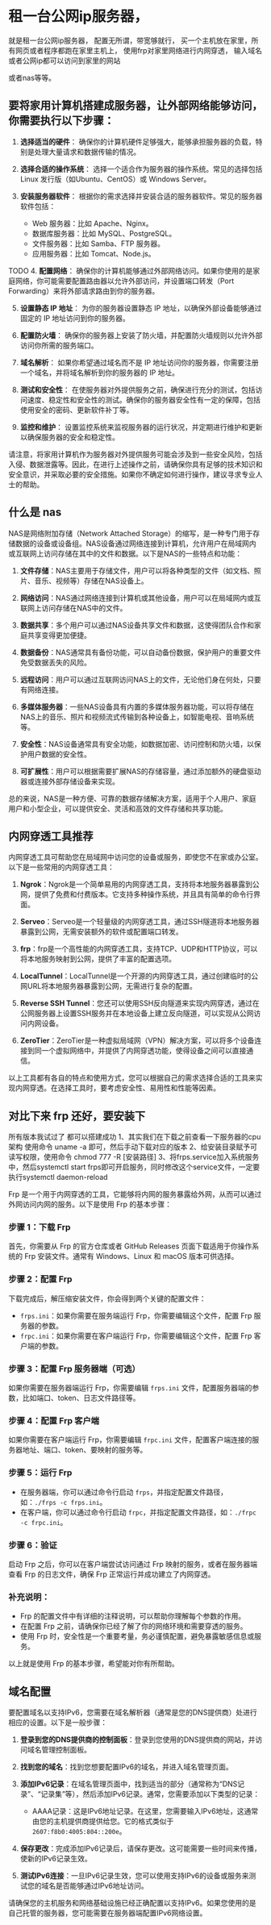 
# 租一台公网ip服务器， 
就是租一台公网ip服务器，
配置无所谓，带宽够就行，
买一个主机放在家里，所有网页或者程序都跑在家里主机上，
使用frp对家里网络进行内网穿透，
输入域名或者公网ip都可以访问到家里的网站


或者nas等等。

## 要将家用计算机搭建成服务器，让外部网络能够访问，你需要执行以下步骤：

1. **选择适当的硬件**：
   确保你的计算机硬件足够强大，能够承担服务器的负载，特别是处理大量请求和数据传输的情况。

2. **选择合适的操作系统**：
   选择一个适合作为服务器的操作系统。常见的选择包括 Linux 发行版（如Ubuntu、CentOS）或 Windows Server。

3. **安装服务器软件**：
   根据你的需求选择并安装合适的服务器软件。常见的服务器软件包括：
   - Web 服务器：比如 Apache、Nginx。
   - 数据库服务器：比如 MySQL、PostgreSQL。
   - 文件服务器：比如 Samba、FTP 服务器。
   - 应用服务器：比如 Tomcat、Node.js。

TODO 4. **配置网络**：
   确保你的计算机能够通过外部网络访问。如果你使用的是家庭网络，你可能需要配置路由器以允许外部访问，并设置端口转发（Port Forwarding）来将外部请求路由到你的服务器。

5. **设置静态 IP 地址**：
   为你的服务器设置静态 IP 地址，以确保外部设备能够通过固定的 IP 地址访问到你的服务器。

6. **配置防火墙**：
   确保你的服务器上安装了防火墙，并配置防火墙规则以允许外部访问你所需的服务端口。

7. **域名解析**：
   如果你希望通过域名而不是 IP 地址访问你的服务器，你需要注册一个域名，并将域名解析到你的服务器的 IP 地址。

8. **测试和安全性**：
   在使服务器对外提供服务之前，确保进行充分的测试，包括访问速度、稳定性和安全性的测试。确保你的服务器安全性有一定的保障，包括使用安全的密码、更新软件补丁等。

9. **监控和维护**：
   设置监控系统来监视服务器的运行状况，并定期进行维护和更新以确保服务器的安全和稳定性。

请注意，将家用计算机作为服务器对外提供服务可能会涉及到一些安全风险，包括入侵、数据泄露等。因此，在进行上述操作之前，请确保你具有足够的技术知识和安全意识，并采取必要的安全措施。如果你不确定如何进行操作，建议寻求专业人士的帮助。


## 什么是 nas

NAS是网络附加存储（Network Attached Storage）的缩写，是一种专门用于存储数据的设备或设备组。NAS设备通过网络连接到计算机，允许用户在局域网内或互联网上访问存储在其中的文件和数据。以下是NAS的一些特点和功能：

1. **文件存储**：NAS主要用于存储文件，用户可以将各种类型的文件（如文档、照片、音乐、视频等）存储在NAS设备上。

2. **网络访问**：NAS通过网络连接到计算机或其他设备，用户可以在局域网内或互联网上访问存储在NAS中的文件。

3. **数据共享**：多个用户可以通过NAS设备共享文件和数据，这使得团队合作和家庭共享变得更加便捷。

4. **数据备份**：NAS通常具有备份功能，可以自动备份数据，保护用户的重要文件免受数据丢失的风险。

5. **远程访问**：用户可以通过互联网访问NAS上的文件，无论他们身在何处，只要有网络连接。

6. **多媒体服务器**：一些NAS设备具有内置的多媒体服务器功能，可以将存储在NAS上的音乐、照片和视频流式传输到各种设备上，如智能电视、音响系统等。

7. **安全性**：NAS设备通常具有安全功能，如数据加密、访问控制和防火墙，以保护用户数据的安全性。

8. **可扩展性**：用户可以根据需要扩展NAS的存储容量，通过添加额外的硬盘驱动器或连接外部存储设备来实现。

总的来说，NAS是一种方便、可靠的数据存储解决方案，适用于个人用户、家庭用户和小型企业，可以提供安全、灵活和高效的文件存储和共享功能。

## 内网穿透工具推荐

内网穿透工具可帮助您在局域网中访问您的设备或服务，即使您不在家或办公室。以下是一些常用的内网穿透工具：

1. **Ngrok**：Ngrok是一个简单易用的内网穿透工具，支持将本地服务器暴露到公网，提供了免费和付费版本。它支持多种操作系统，并且具有简单的命令行界面。

2. **Serveo**：Serveo是一个轻量级的内网穿透工具，通过SSH隧道将本地服务器暴露到公网，无需安装额外的软件或配置端口转发。

3. **frp**：frp是一个高性能的内网穿透工具，支持TCP、UDP和HTTP协议，可以将本地服务映射到公网，提供了丰富的配置选项。

4. **LocalTunnel**：LocalTunnel是一个开源的内网穿透工具，通过创建临时的公网URL将本地服务器暴露到公网，无需进行复杂的配置。

5. **Reverse SSH Tunnel**：您还可以使用SSH反向隧道来实现内网穿透，通过在公网服务器上设置SSH服务并在本地设备上建立反向隧道，可以实现从公网访问内网设备。

6. **ZeroTier**：ZeroTier是一种虚拟局域网（VPN）解决方案，可以将多个设备连接到同一个虚拟网络中，并提供了内网穿透功能，使得设备之间可以直接通信。

以上工具都有各自的特点和使用方式，您可以根据自己的需求选择合适的工具来实现内网穿透。在选择工具时，要考虑安全性、易用性和性能等因素。

## 对比下来  frp 还好，要安装下

所有版本我试过了 都可以搭建成功
1、其实我们在下载之前查看一下服务器的cpu架构 使用命令 uname -a 即可，然后手动下载对应的版本
2、给安装目录赋予可读写权限，使用命令 chmod 777 -R [安装路径]
3、将frps.service加入系统服务中，然后systemctl start frps即可开启服务，同时修改这个service文件，一定要执行systemctl daemon-reload

Frp 是一个用于内网穿透的工具，它能够将内网的服务暴露给外网，从而可以通过外网访问内网的服务。以下是使用 Frp 的基本步骤：

### 步骤 1：下载 Frp

首先，你需要从 Frp 的官方仓库或者 GitHub Releases 页面下载适用于你操作系统的 Frp 安装文件。通常有 Windows、Linux 和 macOS 版本可供选择。

### 步骤 2：配置 Frp

下载完成后，解压缩安装文件，你会得到两个关键的配置文件：

- `frps.ini`：如果你需要在服务端运行 Frp，你需要编辑这个文件，配置 Frp 服务器的参数。
- `frpc.ini`：如果你需要在客户端运行 Frp，你需要编辑这个文件，配置 Frp 客户端的参数。

### 步骤 3：配置 Frp 服务器端（可选）

如果你需要在服务器端运行 Frp，你需要编辑 `frps.ini` 文件，配置服务器端的参数，比如端口、token、日志文件路径等。

### 步骤 4：配置 Frp 客户端

如果你需要在客户端运行 Frp，你需要编辑 `frpc.ini` 文件，配置客户端连接的服务器地址、端口、token、要映射的服务等。

### 步骤 5：运行 Frp

- 在服务器端，你可以通过命令行启动 `frps`，并指定配置文件路径，如：`./frps -c frps.ini`。
- 在客户端，你可以通过命令行启动 `frpc`，并指定配置文件路径，如：`./frpc -c frpc.ini`。

### 步骤 6：验证

启动 Frp 之后，你可以在客户端尝试访问通过 Frp 映射的服务，或者在服务器端查看 Frp 的日志文件，确保 Frp 正常运行并成功建立了内网穿透。

### 补充说明：

- Frp 的配置文件中有详细的注释说明，可以帮助你理解每个参数的作用。
- 在配置 Frp 之前，请确保你已经了解了你的网络环境和需要穿透的服务。
- 使用 Frp 时，安全性是一个重要考量，务必谨慎配置，避免暴露敏感信息或服务。

以上就是使用 Frp 的基本步骤，希望能对你有所帮助。
## 域名配置

要配置域名以支持IPv6，您需要在域名解析器（通常是您的DNS提供商）处进行相应的设置。以下是一般步骤：

1. **登录到您的DNS提供商的控制面板**：登录到您使用的DNS提供商的网站，并访问域名管理控制面板。

2. **找到您的域名**：找到您想要配置IPv6的域名，并进入域名管理页面。

3. **添加IPv6记录**：在域名管理页面中，找到适当的部分（通常称为“DNS记录”、“记录集”等），然后添加IPv6记录。通常，您需要添加以下类型的记录：

   - AAAA记录：这是IPv6地址记录。在这里，您需要输入IPv6地址，这通常由您的主机提供商提供给您。它的格式类似于 `2607:f8b0:4005:804::200e`。
   
4. **保存更改**：完成添加IPv6记录后，请保存更改。这可能需要一些时间来传播，使新的IPv6记录生效。

5. **测试IPv6连接**：一旦IPv6记录生效，您可以使用支持IPv6的设备或服务来测试您的域名是否能够通过IPv6地址访问。

请确保您的主机服务和网络基础设施已经正确配置以支持IPv6。如果您使用的是自己托管的服务器，您可能需要在服务器端配置IPv6网络设置。
